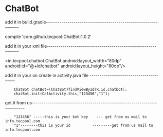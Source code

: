# ChatBot

add it in build.gradle----------------------------------------------------------------

 compile 'com.github.tecpool:ChatBot:1.0.2'
 
 add it in your xml file---------------------------------------------------------------
 
   <in.tecpool.chatbot.ChatBot
        android:layout_width="80dp"
        android:id="@+id/chatbot"
        android:layout_height="80dp"/>
  
 add it in your on create in activity.java file  ----------------------------------------     
        
        ChatBot chatBot=(ChatBot)findViewById(R.id.chatbot);
        chatBot.init(CalActivity.this,"123456","1");
        
        
 get it from us--------------------------------------------------------------------------
        
        "123456" -----this is your bot key    --- get from us mail to info.tecpool.com
        "1"--------this is your id          ---------get from us mail to info.tecpool.com
        

 
